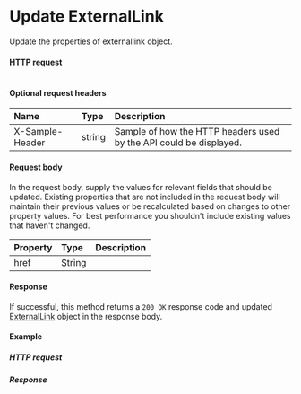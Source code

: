 # Update ExternalLink

Update the properties of externallink object.
#### HTTP request
```http

```

#### Optional request headers
| Name       | Type | Description|
|:-----------|:------|:----------|
| X-Sample-Header  | string  | Sample of how the HTTP headers used by the API could be displayed.|

#### Request body
In the request body, supply the values for relevant fields that should be updated. Existing properties that are not included in the request body will maintain their previous values or be recalculated based on changes to other property values. For best performance you shouldn't include existing values that haven't changed.

| Property	   | Type	|Description|
|:---------------|:--------|:----------|
|href|String||

#### Response
If successful, this method returns a `200 OK` response code and updated [ExternalLink](../resources/externallink.md) object in the response body.
#### Example
##### HTTP request
##### Response
